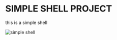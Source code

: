 # SIMPLE SHELL PROJECT

this is a simple shell

![simple shell](https://s3.amazonaws.com/intranet-projects-files/holbertonschool-low_level_programming/235/shell.jpeg)